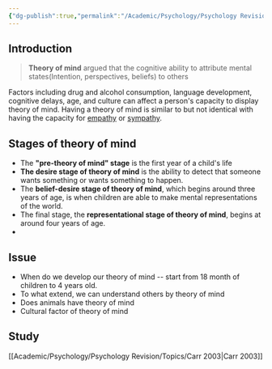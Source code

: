 ```yaml
---
{"dg-publish":true,"permalink":"/Academic/Psychology/Psychology Revision/Topics/Theory of mind/"}
---
```


## Introduction
>**Theory of mind** argued that the cognitive ability to attribute mental states(Intention, perspectives, beliefs) to others

Factors including drug and alcohol consumption, language development, cognitive delays, age, and culture can affect a person's capacity to display theory of mind. Having a theory of mind is similar to but not identical with having the capacity for [empathy](https://en.wikipedia.org/wiki/Empathy "Empathy") or [sympathy](https://en.wikipedia.org/wiki/Sympathy "Sympathy").

## Stages of theory of mind
- The **"pre-theory of mind" stage** is the first year of a child's life
- **The desire stage of theory of mind** is the ability to detect that someone wants something or wants something to happen.
- The **belief-desire stage of theory of mind**, which begins around three years of age, is when children are able to make mental representations of the world.
- The final stage, the **representational stage of theory of mind**, begins at around four years of age.
- 
## Issue
- When do we develop our theory of mind -- start from 18 month of children to 4 years old.
- To what extend, we can understand others by theory of mind 
- Does animals have theory of mind
- Cultural factor of theory of mind

## Study
[[Academic/Psychology/Psychology Revision/Topics/Carr 2003\|Carr 2003]] 